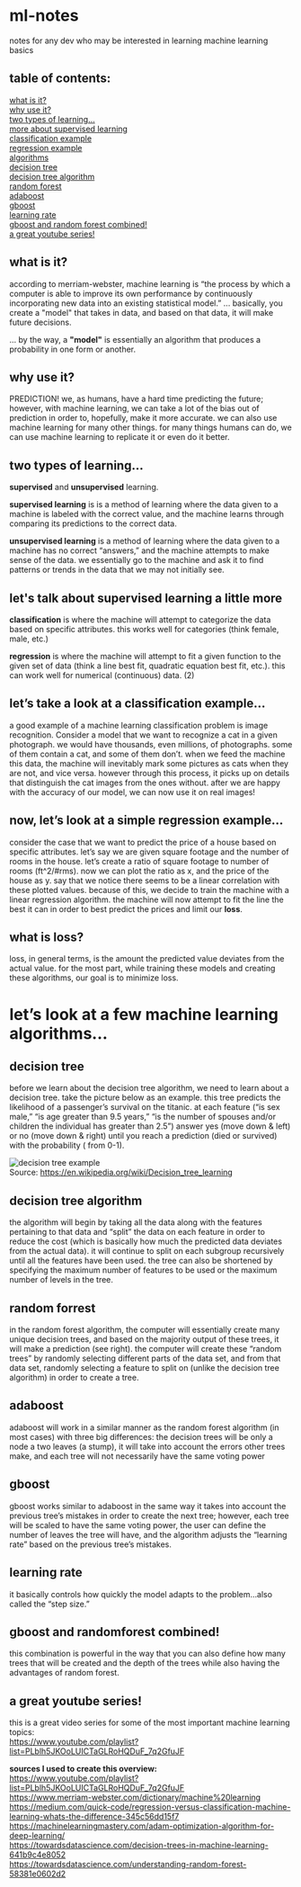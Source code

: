 # ml-notes
notes for any dev who may be interested in learning machine learning basics

## table of contents:
[what is it?](#what-is-it)\
[why use it?](#why-use-it)\
[two types of learning...](#two-types-of-learning)\
[more about supervised learning](#lets-talk-about-supervised-learning-a-little-more)\
[classification example](#lets-take-a-look-at-a-classification-example)\
[regression example](#now-lets-look-at-a-simple-regression-example)\
[algorithms](#lets-look-at-a-few-machine-learning-algorithms)\
[decision tree](#decision-tree)\
[decision tree algorithm](#decision-tree-algorithm)\
[random forest](#random-forrest)\
[adaboost](#adaboost)\
[gboost](#gboost)\
[learning rate](#learning-rate)\
[gboost and random forest combined!](#gboost-and-randomforest-combined)\
[a great youtube series!](#a-great-youtube-series)


## what is it?
according to merriam-webster, machine learning is “the process by which a computer is able to improve its own performance by continuously incorporating new data into an existing statistical model.” ... basically, you create a "model" that takes in data, and based on that data, it will make future decisions.

... by the way, a **"model"** is essentially an algorithm that produces a probability in one form or another.

## why use it?
PREDICTION! we, as humans, have a hard time predicting the future; however, with machine learning, we can take a lot of the bias out of prediction in order to, hopefully, make it more accurate.
we can also use machine learning for many other things. for many things humans can do, we can use machine learning to replicate it or even do it better.

## two types of learning...
**supervised** and **unsupervised** learning. 

**supervised learning** is is a method of learning where the data given to a machine is labeled with the correct value, and the machine learns through comparing its predictions to the correct data.

**unsupervised learning** is a method of learning where the data given to a machine has no correct “answers,” and the machine attempts to make sense of the data. we essentially go to the machine and ask it to find patterns or trends in the data that we may not initially see.

## let's talk about supervised learning a little more
**classification** is where the machine will attempt to categorize the data based on specific attributes. this works well for categories (think female, male, etc.)

**regression** is where the machine will attempt to fit a given function to the given set of data (think a line best fit, quadratic equation best fit, etc.). this can work well for numerical (continuous) data. (2)

## let’s take a look at a classification example…
a good example of a machine learning classification problem is image recognition.
Consider a model that we want to recognize a cat in a given photograph. we would have thousands, even millions, of photographs. some of them contain a cat, and some of them don’t. 
when we feed the machine this data, the machine will inevitably mark some pictures as cats when they are not, and vice versa. however through this process, it picks up on details that distinguish the cat images from the ones without. 
after we are happy with the accuracy of our model, we can now use it on real images!

## now, let’s look at a simple regression example…
consider the case that we want to predict the price of a house based on specific attributes. let’s say we are given square footage and the number of rooms in the house. 
let’s create a ratio of square footage to number of rooms (ft^2/#rms). now we can plot the ratio as x, and the price of the house as y. 
say that we notice there seems to be a linear correlation with these plotted values. because of this, we decide to train the machine with a linear regression algorithm. the machine will now attempt to fit the line the best it can in order to best predict the prices and limit our **loss**.

## what is loss?
loss, in general terms, is the amount the predicted value deviates from the actual value.
for the most part, while training these models and creating these algorithms, our goal is to minimize loss. 


# let’s look at a few machine learning algorithms… 

## decision tree
before we learn about the decision tree algorithm, we need to learn about a decision tree. take the picture below as an example. this tree predicts the likelihood of a passenger’s survival on the titanic. at each feature (“is sex male,” “is age greater than 9.5 years,” “is the number of spouses and/or children the individual has greater than 2.5”) answer yes (move down & left) or no (move down & right) until you reach a prediction (died or survived) with the probability ( from 0-1).

![decision tree example](https://upload.wikimedia.org/wikipedia/commons/f/f3/CART_tree_titanic_survivors.png)\
Source: https://en.wikipedia.org/wiki/Decision_tree_learning


## decision tree algorithm
the algorithm will begin by taking all the data along with the features pertaining to that data and “split” the data on each feature in order to reduce the cost (which is basically how much the predicted data deviates from the actual data). it will continue to split on each subgroup recursively until all the features have been used. the tree can also be shortened by specifying the maximum number of features to be used or the maximum number of levels in the tree.

## random forrest
in the random forest algorithm, the computer will essentially create many unique decision trees, and based on the majority output of these trees, it will make a prediction (see right). the computer will create these “random trees” by randomly selecting different parts of the data set, and from that data set, randomly selecting a feature to split on (unlike the decision tree algorithm) in order to create a tree.

## adaboost
adaboost will work in a similar manner as the random forest algorithm (in most cases) with three big differences: the decision trees will be only a node a two leaves (a stump), it will take into account the errors other trees make, and each tree will not necessarily have the same voting power

## gboost
gboost works similar to adaboost in the same way it takes into account the previous tree’s mistakes in order to create the next tree; however, each tree will be scaled to have the same voting power, the user can define the number of leaves the tree will have, and the algorithm adjusts the “learning rate” based on the previous tree’s mistakes.

## learning rate
it basically controls how quickly the model adapts to the problem…also called the “step size.”

## gboost and randomforest combined!
this combination is powerful in the way that you can also define how many trees that will be created and the depth of the trees while also having the advantages of random forest.

## a great youtube series!
this is a great video series for some of the most important machine learning topics:\
https://www.youtube.com/playlist?list=PLblh5JKOoLUICTaGLRoHQDuF_7q2GfuJF

**sources I used to create this overview:**\
https://www.youtube.com/playlist?list=PLblh5JKOoLUICTaGLRoHQDuF_7q2GfuJF \
https://www.merriam-webster.com/dictionary/machine%20learning \
https://medium.com/quick-code/regression-versus-classification-machine-learning-whats-the-difference-345c56dd15f7 \
https://machinelearningmastery.com/adam-optimization-algorithm-for-deep-learning/ \
https://towardsdatascience.com/decision-trees-in-machine-learning-641b9c4e8052 \
https://towardsdatascience.com/understanding-random-forest-58381e0602d2


